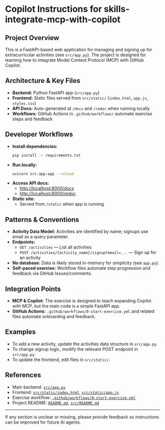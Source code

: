 # Copilot Instructions for skills-integrate-mcp-with-copilot

## Project Overview
This is a FastAPI-based web application for managing and signing up for extracurricular activities (see `src/app.py`). The project is designed for learning how to integrate Model Context Protocol (MCP) with GitHub Copilot.

## Architecture & Key Files
- **Backend:** Python FastAPI app (`src/app.py`)
- **Frontend:** Static files served from `src/static/` (`index.html`, `app.js`, `styles.css`)
- **API Docs:** Auto-generated at `/docs` and `/redoc` when running locally
- **Workflows:** GitHub Actions in `.github/workflows/` automate exercise steps and feedback

## Developer Workflows
- **Install dependencies:**
  ```sh
  pip install -r requirements.txt
  ```
- **Run locally:**
  ```sh
  uvicorn src.app:app --reload
  ```
- **Access API docs:**
  - [http://localhost:8000/docs](http://localhost:8000/docs)
  - [http://localhost:8000/redoc](http://localhost:8000/redoc)
- **Static site:**
  - Served from `/static` when app is running

## Patterns & Conventions
- **Activity Data Model:** Activities are identified by name; signups use email as a query parameter.
- **Endpoints:**
  - `GET /activities` — List all activities
  - `POST /activities/{activity_name}/signup?email=...` — Sign up for an activity
- **No database:** Data is likely stored in-memory for simplicity (see `app.py`).
- **Self-paced exercise:** Workflow files automate step progression and feedback via GitHub Issues/comments.

## Integration Points
- **MCP & Copilot:** The exercise is designed to teach expanding Copilot with MCP, but the main code is a simple FastAPI app.
- **GitHub Actions:** `.github/workflows/0-start-exercise.yml` and related files automate onboarding and feedback.

## Examples
- To add a new activity, update the activities data structure in `src/app.py`.
- To change signup logic, modify the relevant POST endpoint in `src/app.py`.
- To update the frontend, edit files in `src/static/`.

## References
- Main backend: [`src/app.py`](src/app.py)
- Frontend: [`src/static/index.html`](src/static/index.html), [`src/static/app.js`](src/static/app.js)
- Exercise workflow: [`.github/workflows/0-start-exercise.yml`](.github/workflows/0-start-exercise.yml)
- Project README: [`README.md`](README.md), [`src/README.md`](src/README.md)

---
If any section is unclear or missing, please provide feedback so instructions can be improved for future AI agents.
